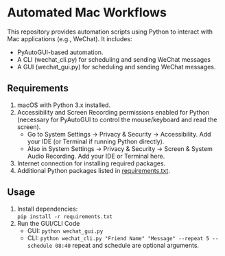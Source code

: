 # Automated Mac Workflows

This repository provides automation scripts using Python to interact with Mac applications (e.g., WeChat). It includes:

- PyAutoGUI-based automation.  
- A CLI (wechat_cli.py) for scheduling and sending WeChat messages
- A GUI (wechat_gui.py) for scheduling and sending WeChat messages.  

## Requirements

1. macOS with Python 3.x installed.
2. Accessibility and Screen Recording permissions enabled for Python (necessary for PyAutoGUI to control the mouse/keyboard and read the screen).
   - Go to System Settings → Privacy & Security → Accessibility. Add your IDE (or Terminal if running Python directly).
   - Also in System Settings → Privacy & Security → Screen & System Audio Recording. Add your IDE or Terminal here.
3. Internet connection for installing required packages.
4. Additional Python packages listed in [requirements.txt](./requirements.txt).

## Usage

1. Install dependencies:  
   `pip install -r requirements.txt`
2. Run the GUI/CLI Code
   - GUI: `python wechat_gui.py`
   - CLI: `python wechat_cli.py "Friend Name" "Message" --repeat 5 --schedule 08:40` repeat and schedule are optional arguments. 
